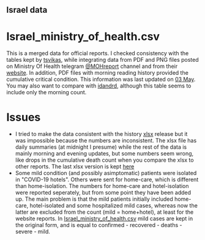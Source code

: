## Israel data
# Israel_ministry_of_health.csv
This is a merged data for official reports. I checked consistency with the tables kept by  [tsvikas](https://github.com/tsvikas/COVID-19-Israel-data/blob/master/daily_reports/total_cases.csv), while integrating data from PDF and PNG files posted on Ministry Of Health telegram [@MOHreport](https://web.telegram.org/#/im?p=@MOHreport) channel and from their [website](https://govextra.gov.il/ministry-of-health/corona/corona-virus/). In addition, PDF files with morning reading history provided the cumulative critical condition. This information was last updated on [03 May](https://github.com/yuval-harpaz/covid-19_data_analysis/blob/master/data/Israel/MOHreport_03_05_2020_time_0900.pdf).<br>
You may also want to compare with [idandrd](https://github.com/idandrd/israel-covid19-data/blob/master/IsraelCOVID19.csv), although this table seems to include only the morning count.<br>
# Issues
* I tried to make the data consistent with the history [xlsx](https://govextra.gov.il/media/16870/covid19-data-israel.xlsx) release but it was impossible because the numbers are inconsistent. The xlsx file has daily summaries (at midnight I presume) while the rest of the data is mainly morning and evening updates, but some numbers seem wrong, like drops in the cumulative death count when you compare the xlsx to other reports. The last xlsx version is kept [here](https://github.com/yuval-harpaz/covid-19_data_analysis/blob/master/data/Israel/covid19-data-israel.xlsx)<br>
* Some mild condition (and possibly asimptomatic) patients were isolated in "COVID-19 hotels". Others were sent for home-care, which is different than home-isolation. The numbers for home-care and hotel-isolation were reported seperately, but from some point they have been added up. The main problem is that the mild patients initially included home-care, hotel-isolated and some hospitalized mild cases, whereas now the latter are excluded from the count (mild = home+hotel), at least for the website reports. In [Israel_ministry_of_health.csv](https://github.com/yuval-harpaz/covid-19_data_analysis/blob/master/data/Israel/Israel_ministry_of_health.csv) mild cases are kept in the original form, and is equal to confirmed - recovered - deaths - severe - mild.<br>


